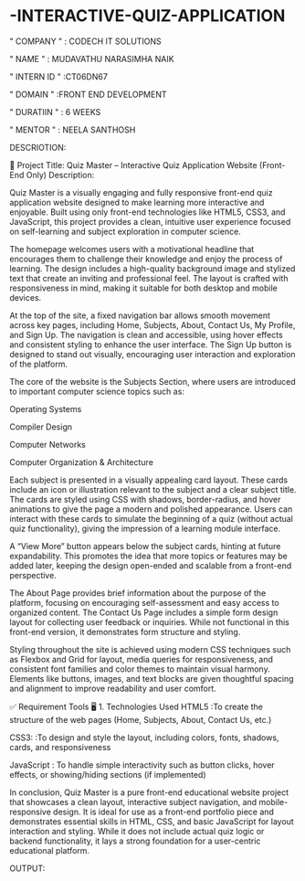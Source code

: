 # -INTERACTIVE-QUIZ-APPLICATION

" COMPANY " : CODECH IT SOLUTIONS

" NAME " : MUDAVATHU NARASIMHA NAIK

" INTERN ID " :CT06DN67

" DOMAIN " :FRONT END DEVELOPMENT

" DURATIIN " : 6 WEEKS 

" MENTOR " : NEELA SANTHOSH

DESCRIOTION:

📝 Project Title: Quiz Master – Interactive Quiz Application Website (Front-End Only)
Description:

Quiz Master is a visually engaging and fully responsive front-end quiz application website designed to make learning more interactive and enjoyable. Built using only front-end technologies like HTML5, CSS3, and JavaScript, this project provides a clean, intuitive user experience focused on self-learning and subject exploration in computer science.

The homepage welcomes users with a motivational headline that encourages them to challenge their knowledge and enjoy the process of learning. The design includes a high-quality background image and stylized text that create an inviting and professional feel. The layout is crafted with responsiveness in mind, making it suitable for both desktop and mobile devices.

At the top of the site, a fixed navigation bar allows smooth movement across key pages, including Home, Subjects, About, Contact Us, My Profile, and Sign Up. The navigation is clean and accessible, using hover effects and consistent styling to enhance the user interface. The Sign Up button is designed to stand out visually, encouraging user interaction and exploration of the platform.

The core of the website is the Subjects Section, where users are introduced to important computer science topics such as:

Operating Systems

Compiler Design

Computer Networks

Computer Organization & Architecture

Each subject is presented in a visually appealing card layout. These cards include an icon or illustration relevant to the subject and a clear subject title. The cards are styled using CSS with shadows, border-radius, and hover animations to give the page a modern and polished appearance. Users can interact with these cards to simulate the beginning of a quiz (without actual quiz functionality), giving the impression of a learning module interface.

A “View More” button appears below the subject cards, hinting at future expandability. This promotes the idea that more topics or features may be added later, keeping the design open-ended and scalable from a front-end perspective.

The About Page provides brief information about the purpose of the platform, focusing on encouraging self-assessment and easy access to organized content. The Contact Us Page includes a simple form design layout for collecting user feedback or inquiries. While not functional in this front-end version, it demonstrates form structure and styling.

Styling throughout the site is achieved using modern CSS techniques such as Flexbox and Grid for layout, media queries for responsiveness, and consistent font families and color themes to maintain visual harmony. Elements like buttons, images, and text blocks are given thoughtful spacing and alignment to improve readability and user comfort.

✅ Requirement Tools
🖥️ 1. Technologies Used
HTML5 :To create the structure of the web pages (Home, Subjects, About, Contact Us, etc.)

CSS3: :To design and style the layout, including colors, fonts, shadows, cards, and responsiveness

JavaScript : To handle simple interactivity such as button clicks, hover effects, or showing/hiding sections (if implemented)

In conclusion, Quiz Master is a pure front-end educational website project that showcases a clean layout, interactive subject navigation, and mobile-responsive design. It is ideal for use as a front-end portfolio piece and demonstrates essential skills in HTML, CSS, and basic JavaScript for layout interaction and styling. While it does not include actual quiz logic or backend functionality, it lays a strong foundation for a user-centric educational platform.

OUTPUT:



